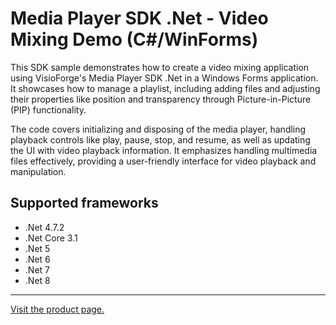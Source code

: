 ﻿# Media Player SDK .Net - Video Mixing Demo (C#/WinForms)

This SDK sample demonstrates how to create a video mixing application using VisioForge's Media Player SDK .Net in a Windows Forms application. It showcases how to manage a playlist, including adding files and adjusting their properties like position and transparency through Picture-in-Picture (PIP) functionality. 

The code covers initializing and disposing of the media player, handling playback controls like play, pause, stop, and resume, as well as updating the UI with video playback information. It emphasizes handling multimedia files effectively, providing a user-friendly interface for video playback and manipulation.

## Supported frameworks

* .Net 4.7.2
* .Net Core 3.1
* .Net 5
* .Net 6
* .Net 7
* .Net 8

---

[Visit the product page.](https://www.visioforge.com/media-player-sdk-net)
